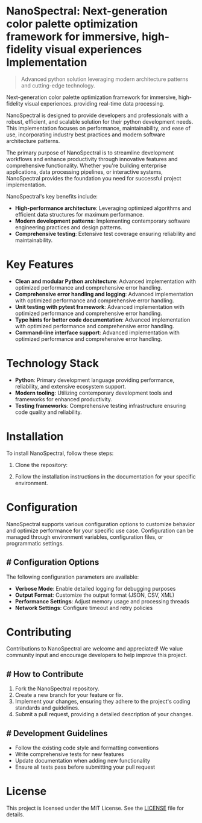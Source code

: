 <!-- fallback_NanoSpectral_20250802202315_12945 -->

# NanoSpectral: Next-generation color palette optimization framework for immersive, high-fidelity visual experiences Implementation
> Advanced python solution leveraging modern architecture patterns and cutting-edge technology.

Next-generation color palette optimization framework for immersive, high-fidelity visual experiences. providing real-time data processing.

NanoSpectral is designed to provide developers and professionals with a robust, efficient, and scalable solution for their python development needs. This implementation focuses on performance, maintainability, and ease of use, incorporating industry best practices and modern software architecture patterns.

The primary purpose of NanoSpectral is to streamline development workflows and enhance productivity through innovative features and comprehensive functionality. Whether you're building enterprise applications, data processing pipelines, or interactive systems, NanoSpectral provides the foundation you need for successful project implementation.

NanoSpectral's key benefits include:

* **High-performance architecture**: Leveraging optimized algorithms and efficient data structures for maximum performance.
* **Modern development patterns**: Implementing contemporary software engineering practices and design patterns.
* **Comprehensive testing**: Extensive test coverage ensuring reliability and maintainability.

# Key Features

* **Clean and modular Python architecture**: Advanced implementation with optimized performance and comprehensive error handling.
* **Comprehensive error handling and logging**: Advanced implementation with optimized performance and comprehensive error handling.
* **Unit testing with pytest framework**: Advanced implementation with optimized performance and comprehensive error handling.
* **Type hints for better code documentation**: Advanced implementation with optimized performance and comprehensive error handling.
* **Command-line interface support**: Advanced implementation with optimized performance and comprehensive error handling.

# Technology Stack

* **Python**: Primary development language providing performance, reliability, and extensive ecosystem support.
* **Modern tooling**: Utilizing contemporary development tools and frameworks for enhanced productivity.
* **Testing frameworks**: Comprehensive testing infrastructure ensuring code quality and reliability.

# Installation

To install NanoSpectral, follow these steps:

1. Clone the repository:


2. Follow the installation instructions in the documentation for your specific environment.

# Configuration

NanoSpectral supports various configuration options to customize behavior and optimize performance for your specific use case. Configuration can be managed through environment variables, configuration files, or programmatic settings.

## # Configuration Options

The following configuration parameters are available:

* **Verbose Mode**: Enable detailed logging for debugging purposes
* **Output Format**: Customize the output format (JSON, CSV, XML)
* **Performance Settings**: Adjust memory usage and processing threads
* **Network Settings**: Configure timeout and retry policies

# Contributing

Contributions to NanoSpectral are welcome and appreciated! We value community input and encourage developers to help improve this project.

## # How to Contribute

1. Fork the NanoSpectral repository.
2. Create a new branch for your feature or fix.
3. Implement your changes, ensuring they adhere to the project's coding standards and guidelines.
4. Submit a pull request, providing a detailed description of your changes.

## # Development Guidelines

* Follow the existing code style and formatting conventions
* Write comprehensive tests for new features
* Update documentation when adding new functionality
* Ensure all tests pass before submitting your pull request

# License

This project is licensed under the MIT License. See the [LICENSE](https://github.com/ludo53/NanoSpectral/blob/main/LICENSE) file for details.
